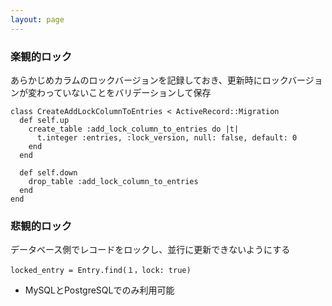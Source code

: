 ```yaml
---
layout: page
---
```


### 楽観的ロック

あらかじめカラムのロックバージョンを記録しておき、更新時にロックバージョンが変わっていないことをバリデーションして保存

    class CreateAddLockColumnToEntries < ActiveRecord::Migration
      def self.up
        create_table :add_lock_column_to_entries do |t|
          t.integer :entries, :lock_version, null: false, default: 0
        end
      end

      def self.down
        drop_table :add_lock_column_to_entries
      end
    end

### 悲観的ロック

データベース側でレコードをロックし、並行に更新できないようにする

    locked_entry = Entry.find(１，lock: true)

- MySQLとPostgreSQLでのみ利用可能
